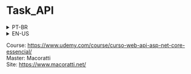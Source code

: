 # Task_API

<details>
<summary>PT-BR</summary>
O curso apresenta os conceitos essenciais para a criação de Web APIs na plataforma .NET de forma objetiva e prática abordando os principais recursos da ASP .NET Core e usando o Visual Studio 2019 como ferramenta de trabalho com exemplos de como criar e consumir as APIs em aplicações Windows Forms e Angular apresentando também os recursos OData e GraphQL.

Durante o curso vamos criar um projeto que irá evoluindo e onde iremos apresentar os recursos da ASP .NET Core WEB API como : Roteamento, padrões de rotas, tipos de retorno, Model Binding, Data Annotations, Validação, Configuração, Filtros, Tratamento de erros, Logging.

Veremos também conceitos mais avançados aplicados a um projeto exemplo onde iremos aprender a usar : paginação, programação assíncrona, aplicar a segurança, usar a documentação com Swagger e realizar testes em uma API ASP .NET Core Web API.

Na atualização para o  .NET 6 foram incluídas duas novas seções apresentando os novos recursos do  .NET 6 como o Hot Reload e as Minimal APIs e os novos templates de projetos onde é mostrado como criar e configurar a classe Startup com os novos templates de projetos. Além disso temos um exemplo completo de criação de uma minimal API usando os novos recursos da ASP .NET Core 6 no .NET 6.

## What you’ll learn
* O curso aborda os principais recursos para criação de APIs REST na plataforma .NET usando a ASP .NET Core
* São abordados os seguintes conceitos : REST, JSON, HTTP e a criação de Web APIs no Visual Studio
* Ao longo do curso iremos criar Web APIs usando o EF Core na abordagem Code-First aplicando o Migrations
* Também iremos abordar os conceitos sobre roteamento, filtros, métodos assíncronos, logging e tratamento de erros e como realizar a paginação de dados
* Veremos também a implementação dos padrões Repository e Unit Of Work e a utilização do AutoMapper
* No quesito segurança trataremos da autenticação e autorização com JWT com login e registro
* Iremos usar e habilitar o CORS e realizar o versionamento das APIs e mostrar como usar a Open API
* Criamos aplicações mostrando como consumir uma Web API com Angular, Windows Forms, OData e GraphQL
</details>

<details>
<summary>EN-US</summary>
The course presents the essential concepts for creating Web APIs on the .NET platform in an objective and practical way, covering the main features of ASP .NET Core and using Visual Studio 2019 as a working tool with examples of how to create and consume APIs in Windows Forms and Angular applications also featuring OData and GraphQL resources.

During the course we will create a project that will evolve and where we will present the features of the ASP .NET Core WEB API such as: Routing, route patterns, return types, Model Binding, Data Annotations, Validation, Configuration, Filters, Error handling , Logging.

We will also see more advanced concepts applied to an example project where we will learn to use: pagination, asynchronous programming, apply security, use documentation with Swagger and perform tests on an ASP .NET Core Web API.

In the update to .NET 6, two new sections were included presenting the new features of .NET 6 such as Hot Reload and Minimal APIs and the new project templates where it is shown how to create and configure the Startup class with the new project templates . In addition, we have a complete example of creating a minimal API using the new features of ASP .NET Core 6 in .NET 6.

## What you'll learn
* The course covers the main resources for building REST APIs on the .NET platform using ASP .NET Core
* The following concepts are covered: REST, JSON, HTTP and the creation of Web APIs in Visual Studio
* Throughout the course we will create Web APIs using EF Core in the Code-First approach applying Migrations
* We will also cover the concepts of routing, filters, asynchronous methods, logging and error handling and how to perform data pagination
* We will also see the implementation of the Repository and Unit Of Work patterns and the use of AutoMapper
* In terms of security, we will deal with authentication and authorization with JWT with login and registration
* We will use and enable CORS and perform API versioning and show you how to use the Open API
* We create applications showing how to consume a Web API with Angular, Windows Forms, OData and GraphQL
</details>

Course: https://www.udemy.com/course/curso-web-api-asp-net-core-essencial/
<br>
Master: Macoratti
<br>
Site: https://www.macoratti.net/
